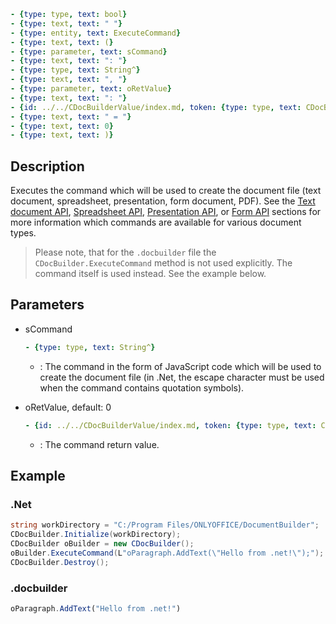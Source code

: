 ```yml signature
- {type: type, text: bool}
- {type: text, text: " "}
- {type: entity, text: ExecuteCommand}
- {type: text, text: (}
- {type: parameter, text: sCommand}
- {type: text, text: ": "}
- {type: type, text: String^}
- {type: text, text: ", "}
- {type: parameter, text: oRetValue}
- {type: text, text: ": "}
- {id: ../../CDocBuilderValue/index.md, token: {type: type, text: CDocBuilderValue^%}}
- {type: text, text: " = "}
- {type: text, text: 0}
- {type: text, text: )}
```

## Description

Executes the command which will be used to create the document file (text document, spreadsheet, presentation, form document, PDF). See the [Text document API](../../../../Office%20API/Usage%20API/Text%20Document%20API/Text%20Document%20API.md), [Spreadsheet API](../../../../Office%20API/Usage%20API/Presentation%20API/Presentation%20API.md), [Presentation API](../../../../Office%20API/Usage%20API/Presentation%20API/Presentation%20API.md), or [Form API](../../../../Office%20API/Usage%20API/Form%20API/Form%20API.md) sections for more information which commands are available for various document types.

> Please note, that for the `.docbuilder` file the `CDocBuilder.ExecuteCommand` method is not used explicitly. The command itself is used instead. See the example below.

## Parameters

<parameters>

- sCommand

  ```yml signature.variant="inline"
  - {type: type, text: String^}
  ```

  - : The command in the form of JavaScript code which will be used to create the document file (in .Net, the escape character must be used when the command contains quotation symbols).

- oRetValue, default: 0

  ```yml signature.variant="inline"
  - {id: ../../CDocBuilderValue/index.md, token: {type: type, text: CDocBuilderValue^%}}
  ```

  - : The command return value.

</parameters>

## Example

### .Net

``` cs
string workDirectory = "C:/Program Files/ONLYOFFICE/DocumentBuilder";
CDocBuilder.Initialize(workDirectory);
CDocBuilder oBuilder = new CDocBuilder();
oBuilder.ExecuteCommand(L"oParagraph.AddText(\"Hello from .net!\");");
CDocBuilder.Destroy();
```

### .docbuilder

``` ts
oParagraph.AddText("Hello from .net!")
```
